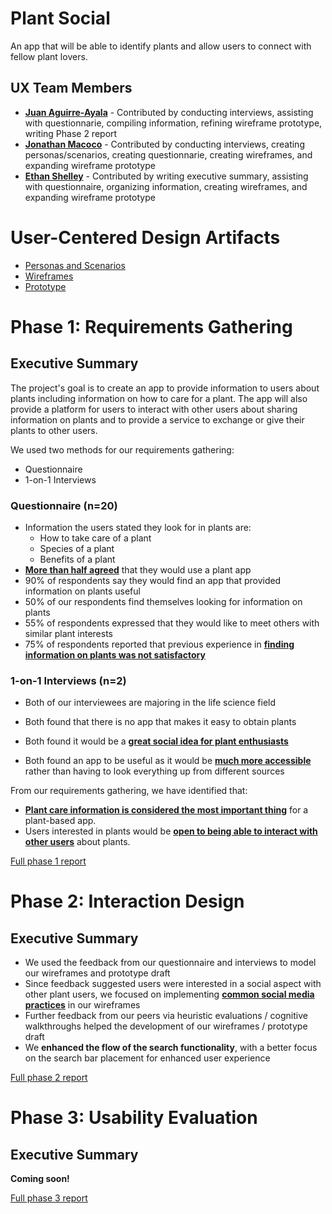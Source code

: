 # Plant Social

An app that will be able to identify plants and allow users to connect with fellow plant lovers.

## UX Team Members

* **[Juan Aguirre-Ayala](https://usabilityengineering.github.io/ux-portfolio-jaguirreayala/)** - Contributed by conducting interviews, assisting with questionnarie, compiling information, refining wireframe prototype, writing Phase 2 report
* **[Jonathan Macoco](https://usabilityengineering.github.io/ux-portfolio-jtmacoco/)** - Contributed by conducting interviews, creating personas/scenarios, creating questionnarie, creating wireframes, and expanding wireframe prototype
* **[Ethan Shelley](https://usabilityengineering.github.io/ux-portfolio-otto6x/)** - Contributed by writing executive summary, assisting with questionnaire, organizing information, creating wireframes, and expanding wireframe prototype

# User-Centered Design Artifacts

* [Personas and Scenarios](requirements/PersonasandScenarios.pdf)
* [Wireframes](design/Wireframe.pdf)
* [Prototype](https://xd.adobe.com/view/b8d4d931-97b2-4812-8e51-e18f12291b86-ed87/?fullscreen&hints=off)

# Phase 1: Requirements Gathering

## Executive Summary

The project's goal is to create an app to provide information to users about plants including information on how to care for a plant. 
The app will also provide a platform for users to interact with other users about sharing information on plants and to provide a service 
to exchange or give their plants to other users.

We used two methods for our requirements gathering:
- Questionnaire
- 1-on-1 Interviews

### Questionnaire (n=20)
* Information the users stated they look for in plants are: 
  - How to take care of a plant
  - Species of a plant
  - Benefits of a plant
* <ins>**More than half agreed**</ins> that they would use a plant app
* 90% of respondents say they would find an app that provided information on plants useful
* 50% of our respondents find themselves looking for information on plants
* 55% of respondents expressed that they would like to meet others with similar plant interests
* 75% of respondents reported that previous experience in <ins>**finding information on plants was not satisfactory**</ins>

### 1-on-1 Interviews (n=2)
* Both of our interviewees are majoring in the life science field

* Both found that there is no app that makes it easy to obtain plants
* Both found it would be a <ins>**great social idea for plant enthusiasts**</ins>
* Both found an app to be useful as it would be <ins>**much more accessible**</ins> rather than having to look everything up from different sources 

From our requirements gathering, we have identified that:
* <ins>**Plant care information is considered the most important thing**</ins> for a plant-based app.
* Users interested in plants would be <ins>**open to being able to interact with other users**</ins> about plants.

[Full phase 1 report](requirements/)

# Phase 2: Interaction Design

## Executive Summary

* We used the feedback from our questionnaire and interviews to model our wireframes and prototype draft
* Since feedback suggested users were interested in a social aspect with other plant users, we focused on implementing <ins>**common social media practices**</ins> in our wireframes
* Further feedback from our peers via heuristic evaluations / cognitive walkthroughs helped the development of our wireframes / prototype draft
* We **enhanced the flow of the search functionality**, with a better focus on the search bar placement for enhanced user experience

[Full phase 2 report](design/)

# Phase 3: Usability Evaluation

## Executive Summary

**Coming soon!**

[Full phase 3 report](evaluation/)
